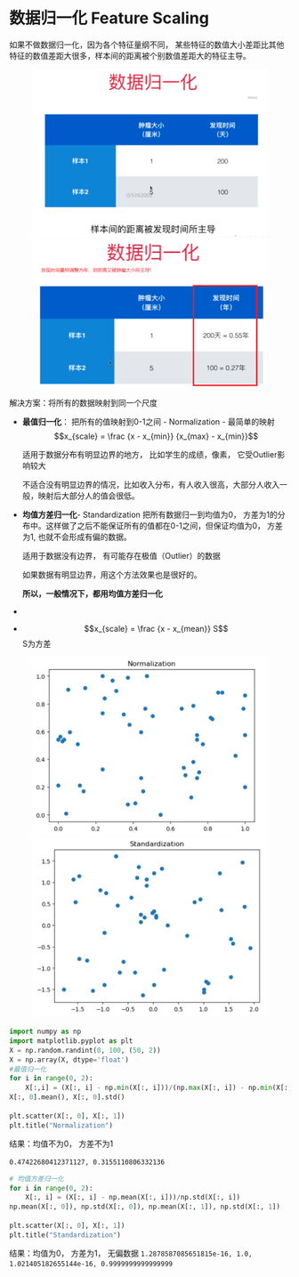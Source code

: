 # 数据归一化 Feature Scaling


如果不做数据归一化，因为各个特征量纲不同， 某些特征的数值大小差距比其他特征的数值差距大很多，样本间的距离被个别数值差距大的特征主导。 

<figure class="half">
    <img src="images/4-7-scaler.png">
    <img src="images/4-7-scaler1.png">
</figure>

解决方案：将所有的数据映射到同一个尺度
- **最值归一化**： 把所有的值映射到0-1之间 - Normalization - 最简单的映射
  $$x_{scale} = \frac {x - x_{min}} {x_{max} - x_{min}}$$

  适用于数据分布有明显边界的地方， 比如学生的成绩，像素， 它受Outlier影响较大

  不适合没有明显边界的情况，比如收入分布，有人收入很高，大部分人收入一般，映射后大部分人的值会很低。

- **均值方差归一化**- Standardization 把所有数据归一到均值为0， 方差为1的分布中。这样做了之后不能保证所有的值都在0-1之间，但保证均值为0， 方差为1, 也就不会形成有偏的数据。 
    
    适用于数据没有边界， 有可能存在极值（Outlier）的数据

    如果数据有明显边界，用这个方法效果也是很好的。 

    **所以，一般情况下，都用均值方差归一化**
- 
-    $$x_{scale} = \frac {x - x_{mean}} S$$ S为方差



<figure class="half">
    <img src="images/4-7-normalization.jpg">
    <img src="images/4-7-standardization.jpg">
</figure>

```python
import numpy as np
import matplotlib.pyplot as plt
X = np.random.randint(0, 100, (50, 2))
X = np.array(X, dtype='float')
#最值归一化
for i in range(0, 2):
    X[:,i] = (X[:, i] - np.min(X[:, i]))/(np.max(X[:, i]) - np.min(X[:, i]))
X[:, 0].mean(), X[:, 0].std()
	
plt.scatter(X[:, 0], X[:, 1])
plt.title("Normalization")
```
结果：均值不为0， 方差不为1

`0.47422680412371127, 0.3155110806332136`

```python
# 均值方差归一化
for i in range(0, 2):
    X[:, i] = (X[:, i] - np.mean(X[:, i]))/np.std(X[:, i])
np.mean(X[:, 0]), np.std(X[:, 0]), np.mean(X[:, 1]), np.std(X[:, 1])

plt.scatter(X[:, 0], X[:, 1])
plt.title("Standardization")
```

结果：均值为0， 方差为1， 无偏数据
`1.2878587085651815e-16, 1.0, 1.021405182655144e-16, 0.9999999999999999`